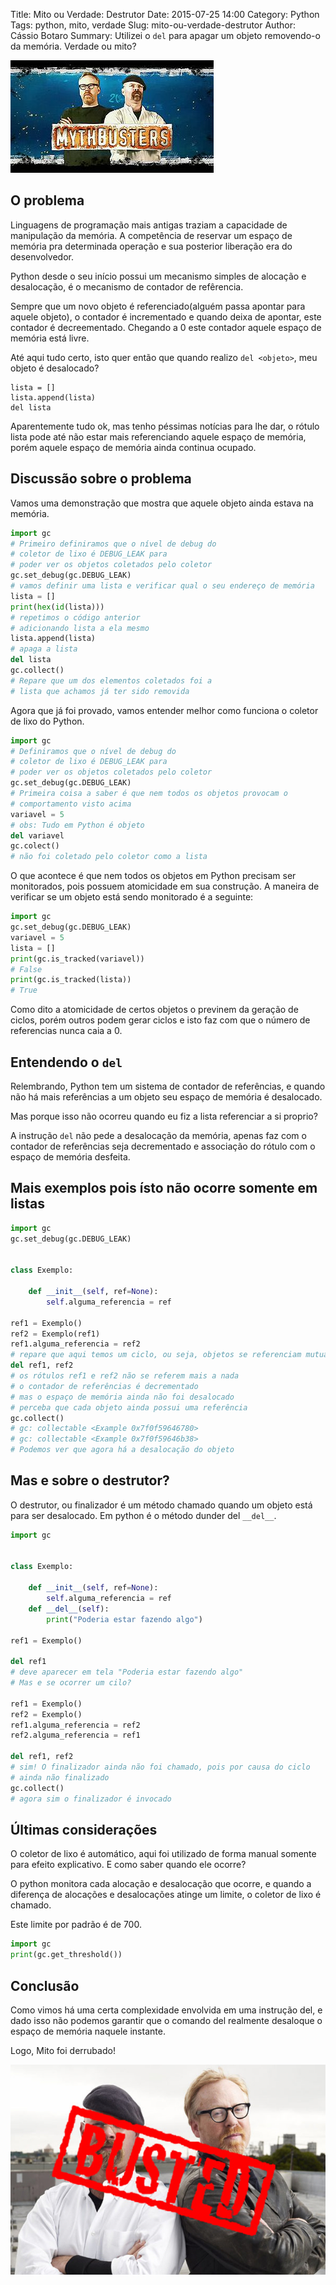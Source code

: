 Title: Mito ou Verdade: Destrutor
Date: 2015-07-25 14:00
Category: Python
Tags: python, mito, verdade
Slug: mito-ou-verdade-destrutor
Author: Cássio Botaro
Summary: Utilizei o `del` para apagar um objeto removendo-o da memória. Verdade ou mito?

![mythbusters](../images/MythBusters-Logo.jpg)

## O problema
Linguagens de programação mais antigas traziam a capacidade de manipulação da memória. A competência de reservar um espaço de memória pra determinada operação e sua posterior liberação era do desenvolvedor.

Python desde o seu início possui um mecanismo simples de alocação e desalocação, é o mecanismo de contador de refêrencia.

Sempre que um novo objeto é referenciado(alguém passa apontar para aquele objeto), o contador é incrementado e quando deixa de apontar, este contador é decreementado. Chegando a 0 este contador aquele espaço de memória está livre.

Até aqui tudo certo, isto quer então que quando realizo `del <objeto>`, meu objeto é desalocado?

```
lista = []
lista.append(lista)
del lista
```

Aparentemente tudo ok, mas tenho péssimas notícias para lhe dar, o rótulo lista pode até não estar mais referenciando aquele espaço de memória, porém aquele espaço de memória ainda continua ocupado.

## Discussão sobre o problema

Vamos uma demonstração que mostra que aquele objeto ainda estava na memória.

```python
import gc
# Primeiro definiramos que o nível de debug do 
# coletor de lixo é DEBUG_LEAK para
# poder ver os objetos coletados pelo coletor
gc.set_debug(gc.DEBUG_LEAK)
# vamos definir uma lista e verificar qual o seu endereço de memória 
lista = []
print(hex(id(lista)))
# repetimos o código anterior 
# adicionando lista a ela mesmo
lista.append(lista)
# apaga a lista
del lista
gc.collect()
# Repare que um dos elementos coletados foi a 
# lista que achamos já ter sido removida
```

Agora que já foi provado, vamos entender melhor como funciona o coletor de lixo do Python.

```python
import gc
# Definiramos que o nível de debug do 
# coletor de lixo é DEBUG_LEAK para
# poder ver os objetos coletados pelo coletor
gc.set_debug(gc.DEBUG_LEAK)
# Primeira coisa a saber é que nem todos os objetos provocam o
# comportamento visto acima
variavel = 5
# obs: Tudo em Python é objeto
del variavel
gc.colect()
# não foi coletado pelo coletor como a lista
```

O que acontece é que nem todos os objetos em Python precisam ser monitorados, pois possuem atomicidade em sua construção.
A maneira de verificar se um objeto está sendo monitorado é a seguinte:

```python
import gc
gc.set_debug(gc.DEBUG_LEAK)
variavel = 5
lista = []
print(gc.is_tracked(variavel))
# False
print(gc.is_tracked(lista))
# True
```

Como dito a atomicidade de certos objetos o previnem da geração de ciclos, porém outros podem gerar ciclos e isto faz com que o número de referencias nunca caia a 0.

## Entendendo o `del`

Relembrando, Python tem um sistema de contador de referências, e quando não há mais referências a um objeto seu espaço de memória é desalocado.

Mas porque isso não ocorreu quando eu fiz a lista referenciar a si proprio?

A instrução `del` não pede a desalocação da memória, apenas faz com o contador de referências seja decrementado e associação do rótulo com o espaço de memória desfeita.

## Mais exemplos pois ísto não ocorre somente em listas

```python
import gc 
gc.set_debug(gc.DEBUG_LEAK)


class Exemplo:
    
    def __init__(self, ref=None):
        self.alguma_referencia = ref

ref1 = Exemplo()
ref2 = Exemplo(ref1)
ref1.alguma_referencia = ref2
# repare que aqui temos um ciclo, ou seja, objetos se referenciam mutualmente
del ref1, ref2
# os rótulos ref1 e ref2 não se referem mais a nada
# o contador de referências é decrementado
# mas o espaço de memória ainda não foi desalocado
# perceba que cada objeto ainda possui uma referência
gc.collect()
# gc: collectable <Example 0x7f0f59646780>
# gc: collectable <Example 0x7f0f59646b38>
# Podemos ver que agora há a desalocação do objeto
```

## Mas e sobre o destrutor?

O destrutor, ou finalizador é um método chamado quando um objeto está para ser desalocado. 
Em python é o método dunder del `__del__`.

```python
import gc 


class Exemplo:
    
    def __init__(self, ref=None):
        self.alguma_referencia = ref
    def __del__(self):
        print("Poderia estar fazendo algo")

ref1 = Exemplo()

del ref1
# deve aparecer em tela "Poderia estar fazendo algo"
# Mas e se ocorrer um cilo?

ref1 = Exemplo()
ref2 = Exemplo()
ref1.alguma_referencia = ref2
ref2.alguma_referencia = ref1

del ref1, ref2
# sim! O finalizador ainda não foi chamado, pois por causa do ciclo
# ainda não finalizado
gc.collect()
# agora sim o finalizador é invocado
```


## Últimas considerações

O coletor de lixo é automático, aqui foi utilizado de forma manual somente para efeito explicativo. E como saber quando ele ocorre?

O python monitora cada alocação e desalocação que ocorre, e quando a diferença de alocações e desalocações atinge um limite, o coletor de lixo é chamado.

Este limite por padrão é de 700.

```python
import gc
print(gc.get_threshold())
```

## Conclusão

Como vimos há uma certa complexidade envolvida em uma instrução del, e dado isso não podemos garantir que o comando del realmente desaloque o espaço de memória naquele instante.

Logo, Mito foi derrubado!

![busted](../images/busted.jpg)
